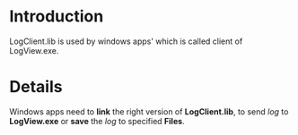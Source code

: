 # Introduction #

LogClient.lib is used by windows apps' which is called client of LogView.exe.


# Details #


Windows apps need to **link** the right version of **LogClient.lib**, to send _log_ to **LogView.exe** or **save** the _log_ to specified **Files**.